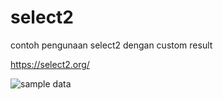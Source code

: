 # select2

contoh pengunaan select2 dengan custom result

https://select2.org/


![sample data](https://user-images.githubusercontent.com/35591238/94519685-30d9fc00-0255-11eb-9768-f9f7d05b5320.gif)

